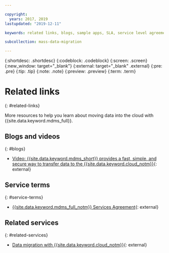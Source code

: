 ```yaml
---

copyright:
  years: 2017, 2019
lastupdated: "2019-12-11"

keywords: related links, blogs, sample apps, SLA, service level agreement

subcollection: mass-data-migration

---
```


{:shortdesc: .shortdesc}
{:codeblock: .codeblock}
{:screen: .screen}
{:new_window: target="_blank"}
{:external: target="_blank" .external}
{:pre: .pre}
{:tip: .tip}
{:note: .note}
{:preview: .preview}
{:term: .term}

# Related links
{: #related-links}

More resources to help you learn about moving data into the cloud with {{site.data.keyword.mdms_full}}.

## Blogs and videos
{: #blogs}

- [Video: {{site.data.keyword.mdms_short}} provides a fast, simple, and secure way to transfer data to the {{site.data.keyword.cloud_notm}}](https://www.youtube.com/watch?v=eNSlUoswvss){: external}

## Service terms
{: #service-terms}

- [{{site.data.keyword.mdms_full_notm}} Services Agreement](https://{DomainName}/mdms/terms/USMassDataMigrationServicesAgreementMay2018.pdf){: external}

## Related services
{: #related-services}

- [Data migration with {{site.data.keyword.cloud_notm}}](https://www.ibm.com/cloud/data-migration){: external}

